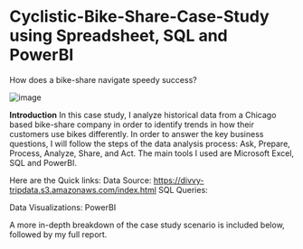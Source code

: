 # Cyclistic-Bike-Share-Case-Study using Spreadsheet, SQL and PowerBI
How does a bike-share navigate speedy success?

![image](https://github.com/user-attachments/assets/a9149887-8d0d-4d6b-91ad-2b43592f6fa0)

**Introduction**
In this case study, I analyze historical data from a Chicago based bike-share company in order to identify trends in how their customers use bikes differently. In order to answer the key business questions, I will follow the steps of the data analysis process: Ask, Prepare, Process, Analyze, Share, and Act.
The main tools I used are Microsoft Excel, SQL and PowerBI. 

Here are the Quick links:
Data Source: https://divvy-tripdata.s3.amazonaws.com/index.html
SQL Queries:

Data Visualizations: PowerBI


A more in-depth breakdown of the case study scenario is included below, followed by my full report.
